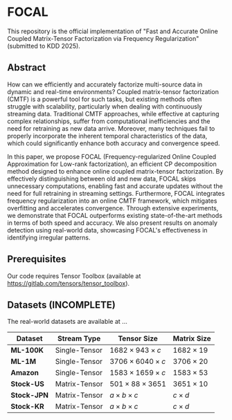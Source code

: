 # FOCAL

This repository is the official implementation of 
"Fast and Accurate Online Coupled Matrix-Tensor Factorization via Frequency Regularization" (submitted to KDD 2025).

## Abstract

How can we efficiently and accurately factorize multi-source data in dynamic and real-time environments?
Coupled matrix-tensor factorization (CMTF) is a powerful tool for such tasks, but existing methods often struggle with scalability, particularly when dealing with continuously streaming data.
Traditional CMTF approaches, while effective at capturing complex relationships, suffer from computational inefficiencies and the need for retraining as new data arrive.
Moreover, many techniques fail to properly incorporate the inherent temporal characteristics of the data, which could significantly enhance both accuracy and convergence speed.

In this paper, we propose FOCAL (Frequency-regularized Online Coupled Approximation for Low-rank factorization), an efficient CP decomposition method designed to enhance online coupled matrix-tensor factorization.
By effectively distinguishing between old and new data, FOCAL skips unnecessary computations, enabling fast and accurate updates without the need for full retraining in streaming settings.
Furthermore, FOCAL integrates frequency regularization into an online CMTF framework, which mitigates overfitting and accelerates convergence.
Through extensive experiments, we demonstrate that FOCAL outperforms existing state-of-the-art methods in terms of both speed and accuracy.
We also present results on anomaly detection using real-world data, showcasing FOCAL's effectiveness in identifying irregular patterns. 

## Prerequisites
Our code requires Tensor Toolbox (available at https://gitlab.com/tensors/tensor_toolbox).

## Datasets (INCOMPLETE)
The real-world datasets are available at ...

| Dataset      | Stream Type     | Tensor Size               | Matrix Size         |
|-------------|---------------|--------------------------|---------------------|
| **ML-100K**  | Single-Tensor  | $1682 \times 943 \times c$   | $1682 \times 19$   |
| **ML-1M**    | Single-Tensor  | $3706 \times 6040 \times c$  | $3706 \times 20$   |
| **Amazon**   | Single-Tensor  | $1583 \times 1659 \times c$  | $1583 \times 53$   |
| **Stock-US** | Matrix-Tensor  | $501 \times 88 \times 3651$  | $3651 \times 10$   |
| **Stock-JPN** | Matrix-Tensor  | $a \times b \times c$       | $c \times d$       |
| **Stock-KR**  | Matrix-Tensor  | $a \times b \times c$       | $c \times d$       |


